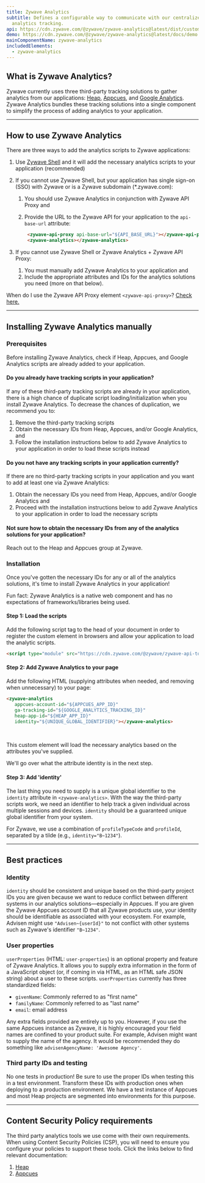 ```yaml
---
title: Zywave Analytics
subtitle: Defines a configurable way to communicate with our centralized
  analytics tracking.
api: https://cdn.zywave.com/@zywave/zywave-analytics@latest/dist/custom-elements.json
demo: https://cdn.zywave.com/@zywave/zywave-analytics@latest/docs/demo.html
mainComponentName: zywave-analytics
includedElements:
  - zywave-analytics
---
```

## What is Zywave Analytics?

Zywave currently uses three third-party tracking solutions to gather analytics from our applications: [Heap](https://heap.io/), [Appcues](https://www.appcues.com/), and [Google Analytics](https://analytics.google.com). Zywave Analytics bundles these tracking solutions into a single component to simplify the process of adding analytics to your application.

- - -

## How to use Zywave Analytics

There are three ways to add the analytics scripts to Zywave applications:

1. Use [Zywave Shell](https://booster.zywave.dev/application-framework/components/shell/) and it will add the necessary analytics scripts to your application (recommended)
2. If you cannot use Zywave Shell, but your application has single sign-on (SSO) with Zywave or is a Zywave subdomain (*.zywave.com):

   1. You should use Zywave Analytics in conjunction with Zywave API Proxy and
   2. Provide the URL to the Zywave API for your application to the `api-base-url` attribute: 

      ```html
       <zywave-api-proxy api-base-url="${API_BASE_URL}"></zywave-api-proxy>
       <zywave-analytics></zywave-analytics>
      ```
3. If you cannot use Zywave Shell or Zywave Analytics + Zywave API Proxy:

   1. You must manually add Zywave Analytics to your application and
   2. Include the appropriate attributes and IDs for the analytics solutions you need (more on that below).

<docs-note>When do I use the Zywave API Proxy element `<zywave-api-proxy>`? [Check here.](/application-framework/components/api-proxy/?tab=usage)</docs-note>

- - -

## Installing Zywave Analytics manually

### Prerequisites

Before installing Zywave Analytics, check if Heap, Appcues, and Google Analytics scripts are already added to your application.

<docs-spacer size="small"></docs-spacer>

#### Do you already have tracking scripts in your application?

If any of these third-party tracking scripts are already in your application, there is a high chance of duplicate script loading/initialization when you install Zywave Analytics. To decrease the chances of duplication, we recommend you to:

1. Remove the third-party tracking scripts
2. Obtain the necessary IDs from Heap, Appcues, and/or Google Analytics, and
3. Follow the installation instructions below to add Zywave Analytics to your application in order to load these scripts instead

<docs-spacer size="small"></docs-spacer>

#### Do you not have any tracking scripts in your application currently?

If there are no third-party tracking scripts in your application and you want to add at least one via Zywave Analytics:

1. Obtain the necessary IDs you need from Heap, Appcues, and/or Google Analytics and
2. Proceed with the installation instructions below to add Zywave Analytics to your application in order to load the necessary scripts

<docs-spacer size="small"></docs-spacer>

#### Not sure how to obtain the necessary IDs from any of the analytics solutions for your application?

Reach out to the Heap and Appcues group at Zywave.

<docs-spacer size="small"></docs-spacer>

### Installation

Once you've gotten the necessary IDs for any or all of the analytics solutions, it's time to install Zywave Analytics in your application!

<docs-note>Fun fact: Zywave Analytics is a native web component and has no expectations of frameworks/libraries being used.</docs-note>

<docs-spacer size="small"></docs-spacer>

#### Step 1: Load the scripts

Add the following script tag to the head of your document in order to register the custom element <zywave-analytics> in browsers and allow your application to load the analytic scripts.

```html
<script type="module" src="https://cdn.zywave.com/@zywave/zywave-api-toolkit-bundle@latest/dist/bundle.js"></script>
```

<docs-spacer size="small"></docs-spacer>

#### Step 2: Add Zywave Analytics to your page

Add the following HTML (supplying attributes when needed, and removing when unnecessary) to your page:

```html
<zywave-analytics 
   appcues-account-id="${APPCUES_APP_ID}" 
   ga-tracking-id="${GOOGLE_ANALYTICS_TRACKING_ID}" 
   heap-app-id="${HEAP_APP_ID}" 
   identity="${UNIQUE_GLOBAL_IDENTIFIER}"></zywave-analytics>
```

<br>

This custom element will load the necessary analytics based on the attributes you've supplied.

We'll go over what the attribute identity is in the next step.

<docs-spacer size="small"></docs-spacer>

#### Step 3: Add 'identity'

The last thing you need to supply is a unique global identifier to the `identity` attribute in `<zywave-analytics>`. With the way the third-party scripts work, we need an identifier to help track a given individual across multiple sessions and devices. `identity` should be a guaranteed unique global identifier from your system.

<docs-note>For Zywave, we use a combination of `profileTypeCode` and `profileId`, separated by a tilde (e.g., `identity="B~1234"`).</docs-note>

- - -

## Best practices

### Identity

`identity` should be consistent and unique based on the third-party project IDs you are given because we want to reduce conflict between different systems in our analytics solutions—especially in Appcues. If you are given the Zywave Appcues account ID that all Zywave products use, your identity should be identifiable as associated with your ecosystem. For example, Advisen might use `"Advisen~{userId}"` to not conflict with other systems such as Zywave's identifier `"B~1234"`.

<docs-spacer size="small"></docs-spacer>

### User properties

`userProperties` (HTML: `user-properties`) is an optional property and feature of Zywave Analytics. It allows you to supply extra information in the form of a JavaScript object (or, if coming in via HTML, as an HTML safe JSON string) about a user to these scripts. `userProperties` currently has three standardized fields:

* `givenName`: Commonly referred to as "first name"
* `familyName`: Commonly referred to as "last name"
* `email`: email address

Any extra fields provided are entirely up to you. However, if you use the same Appcues instance as Zywave, it is highly encouraged your field names are confined to your product suite. For example, Advisen might want to supply the name of the agency. It would be recommended they do something like `advisenAgencyName: 'Awesome Agency'`.

<docs-spacer size="small"></docs-spacer>

### Third party IDs and testing

No one tests in production! Be sure to use the proper IDs when testing this in a test environment. Transform these IDs with production ones when deploying to a production environment. We have a test instance of Appcues and most Heap projects are segmented into environments for this purpose.

- - -

## Content Security Policy requirements

The third party analytics tools we use come with their own requirements. When using Content Security Policies (CSP), you will need to ensure you configure your policies to support these tools. Click the links below to find relevant documentation:

1. [Heap](https://developers.heap.io/docs/web#content-security-policy-csp)
2. [Appcues](https://docs.appcues.com/article/234-content-security-policies)